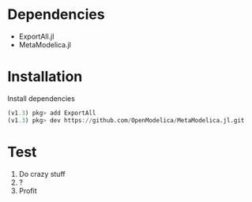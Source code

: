 

# Dependencies
* ExportAll.jl
* MetaModelica.jl

# Installation
Install dependencies
```julia
(v1.3) pkg> add ExportAll
(v1.3) pkg> dev https://github.com/OpenModelica/MetaModelica.jl.git
```

# Test
1. Do crazy stuff
2. ?
3. Profit

